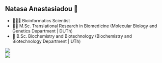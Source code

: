 ## Natasa Anastasiadou 👋

- 👩🏻‍💻 Bioinformatics Scientist
- 👩‍🔬 M.Sc. Translational Research in Biomedicine (Molecular Biology and Genetics Department | DUTh) 
- 🧬 B.Sc. Biochemistry and Biotechnology (Biochemistry and Biotechnology Department | UTh) 

<!--
**natanast/natanast** is a ✨ _special_ ✨ repository because its `README.md` (this file) appears on your GitHub profile.

Here are some ideas to get you started:

- 🔭 I’m currently working on ...
- 🌱 I’m currently learning ...
- 👯 I’m looking to collaborate on ...
- 🤔 I’m looking for help with ...
- 💬 Ask me about ...
- 📫 How to reach me: ...
- 😄 Pronouns: ...
- ⚡ Fun fact: ...
-->

<a href="https://github.com/natanast">
  <img align="center" src="https://github-readme-stats.vercel.app/api/top-langs/?username=natanast&count_private=true&langs_count=10&layout=compact&card_width=444" />
</a>
</br>
<a href="https://github.com/natanast">
<img align="center" src="https://visitor-badge.laobi.icu/badge?page_id=natanast" />
</a>
